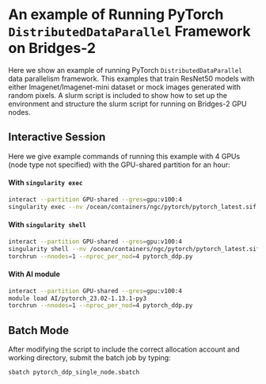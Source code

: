 # An example of Running PyTorch `DistributedDataParallel` Framework on Bridges-2

Here we show an example of running PyTorch `DistributedDataParallel` data parallelism framework.
This examples that train ResNet50 models with either Imagenet/Imagenet-mini dataset or mock images generated with random pixels.
A slurm script is included to show how to set up the environment and structure the slurm script  for running on Bridges-2 GPU nodes.

## Interactive Session
Here we give example commands of running this example with 4 GPUs (node type not specified) with the GPU-shared partition for an hour:

#### With `singularity exec`
```bash
interact --partition GPU-shared --gres=gpu:v100:4
singularity exec --nv /ocean/containers/ngc/pytorch/pytorch_latest.sif torchrun --nnodes=1 --nproc_per_nod=4 pytorch_ddp.py
```

#### With `singularity shell`
```bash
interact --partition GPU-shared --gres=gpu:v100:4
singularity shell --nv /ocean/containers/ngc/pytorch/pytorch_latest.sif
torchrun --nnodes=1 --nproc_per_nod=4 pytorch_ddp.py
```

#### With AI module
```bash
interact --partition GPU-shared --gres=gpu:v100:4
module load AI/pytorch_23.02-1.13.1-py3 
torchrun --nnodes=1 --nproc_per_nod=4 pytorch_ddp.py
```

## Batch Mode
After modifying the script to include the correct allocation account and working directory, submit the batch job by typing:
```bash
sbatch pytorch_ddp_single_node.sbatch
```



